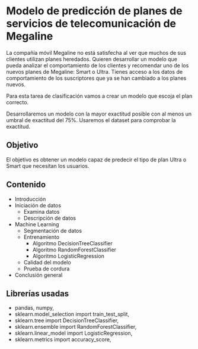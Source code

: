 # Modelo de predicción de planes de servicios de telecomunicación de Megaline

La compañía móvil Megaline no está satisfecha al ver que muchos de sus clientes utilizan planes heredados. Quieren desarrollar un modelo que pueda analizar el comportamiento de los clientes y recomendar uno de los nuevos planes de Megaline: Smart o Ultra. Tienes acceso a los datos de comportamiento de los suscriptores que ya se han cambiado a los planes nuevos.

Para esta tarea de clasificación vamos a crear un modelo que escoja el plan correcto.

Desarrollaremos un modelo con la mayor exactitud posible con al menos un umbral de exactitud del 75%. Usaremos el dataset para comprobar la exactitud.

## Objetivo
El objetivo es obtener un modelo capaz de predecir el tipo de plan Ultra o Smart que necesitan los usuarios.

## Contenido
* Introducción
* Iniciación de datos
    *  Examina datos
    *  Descripción de datos
* Machine Learning
    *  Segmentación de datos
    *  Entrenamiento
        * Algoritmo DecisionTreeClassifier
        * Algoritmo RandomForestClassifier
        * Algoritmo LogisticRegression
    *  Calidad del modelo
    *  Prueba de cordura
* Conclusión general

## Librerías usadas
  *  pandas, numpy,
  *  sklearn.model_selection import train_test_split,
  *  sklearn.tree import DecisionTreeClassifier,
  *  sklearn.ensemble import RandomForestClassifier,
  *  sklearn.linear_model import LogisticRegression,
  *  sklearn.metrics import accuracy_score,
